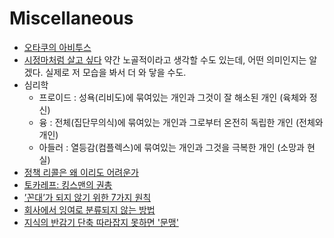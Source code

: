 Miscellaneous
=============
* [오타쿠의 아비투스](http://ppss.kr/archives/37548)
* [시정마처럼 살고 싶다](http://www.huffingtonpost.kr/minsik-kim/story_b_6796604.html) 약간 노골적이라고 생각할 수도 있는데, 어떤 의미인지는 알겠다. 실제로 저 모습을 봐서 더 와 닿을 수도.
* 심리학
  * 프로이드 : 성욕(리비도)에 묶여있는 개인과 그것이 잘 해소된 개인 (육체와 정신)
  * 융 : 전체(집단무의식)에 묶여있는 개인과 그로부터 온전히 독립한 개인 (전체와 개인)
  * 아들러 : 열등감(컴플렉스)에 묶여있는 개인과 그것을 극복한 개인 (소망과 현실)
* [정책 리콜은 왜 이리도 어려운가](http://slownews.kr/38885)
* [토카레프: 킹스맨의 권총](http://feedly.com/i/subscription/feed/http://feeds.feedburner.com/ppss)
* [’꼰대’가 되지 않기 위한 7가지 원칙](http://ppss.kr/archives/38817)
* [회사에서 잉여로 분류되지 않는 방법](http://ppss.kr/archives/38711)
* [지식의 반감기 단축 따라잡지 못하면 '문맹'](http://www.huffingtonpost.kr/bonkwon-koo-/story_b_7166820.html)
